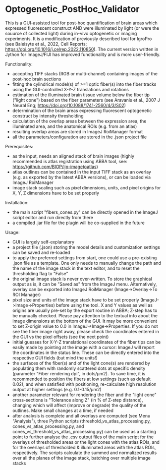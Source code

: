 # Optogenetic_PostHoc_Validator

This is a GUI-assisted tool for post-hoc quantification of brain areas which expressed fluorescent construct AND were illuminated by light (or were the souurce of collected light) during in-vivo optogenetic or imaging experiments. It is a modification of previously described tool for IgroPro (see Baleisyte et al., 2022, Cell Reports; https://doi.org/10.1016/j.celrep.2022.110850). The current version written in Jython for ImageJ/FIJI has improved functionality and is more user-friendly. 

Functionality:

 - accepting TIFF stacks (RGB or multi-channel) containing images of the post-hoc brain sections
 - fitting the cylindrical model(s) of >=1 optic fiber(s) into the fiber tracks using the GUI-controlled X-Y-Z translations and rotations 
 - estimation of the illuminated brain tissue volume below the fiber tip ("light cone") based on the fiber parameters (see Aravanis et al., 2007 J Neural Eng; https://doi.org/10.1088/1741-2560/4/3/S02)
 - determination of the brain areas expressing fluorescent optogenetic construct by intensity thresholding
 - calculation of the overlap areas between the expression area, the illuminated area, and the anatomical ROIs (e.g. from an atlas)
 - resulting overlap areas are stored in ImageJ RoiManager format
 - all the parameters/configuration are stored in the .json project file
 
 Prerequisites:
 
 - as the input, needs an aligned stack of brain images (highly recommended is atlas registration using ABBA tool, see: https://github.com/BIOP/ijp-imagetoatlas)
 - atlas outlines can be contained in the input TIFF stack as an overlay (e.g. as exported by the latest ABBA versions), or can be loaded via ImageJ RoiManager
 - image stack scaling such as pixel dimensions, units, and pixel origins for X, Y, Z dimensions have to be set properly
 
 Installation:
 
 - the main script "fibers_cones.py" can be directly opened in the ImageJ script editor and run directly from there
 - a compiled .jar file for the plugin will be co-supplied in the future
 
 Usage:
 
 - GUI is largely self-explanatory
 - a project file (.json) storing the model details and customization settings can be saved and re-loaded
 - to apply the preferred settings from start, one could use a pre-existing .json file as a template. One only needs to manually change the path and the name of the image stack in the text editor, and to reset the thresholding flag to "False"
 - the original image stack is never over-written. To store the graphical output as is, it can be "Saved as" from the ImageJ menu. Alternatively, overlay can be exported into ImageJ RoiManager (Image->Overlay->To ROI Manager)
 - pixel size and units of the image stack have to be set properly (ImageJ->Image->Properties) before using the tool. X and Y values as well as origins are usually pre-set by the export routine in ABBA; Z-step has to be manually checked. Please pay attention to the textual info about the image dimensions at the bottom of the GUI. It may be more convenient to set Z-origin value to 0.0 in ImageJ->Image->Properties. If you do not see the fiber image right away, please check the coordinates entered in the GUI vs the pixel offsets (see the next point)
 - initial guesses for X-Y-Z translational coordinates of the fiber tips can be easily made by pointing at the image with a cursor: ImageJ will report the  coordinates in the status line. These can be directly entered into the respective GUI fields (but mind the units!)
 - the surfaces of the fiber(s) and of the light cone(s) are rendered by populating them with randomly scattered dots at specific density (parameter "Fiber rendering dpi", in dots/μm2). To save time, it is recommended to position the fibers at low settings (such as default 0.02), and when satisfied with positioning, re-calculate high resolution output at higher settings (e.g. 0.1-0.15/μm2)
 - another parameter relevant for rendering the fiber and the "light cone" cross-sections is "Tolerance along Z" (in % of Z-step distance), changing which will affect (improve or degrade) the quality of the outlines. Make small changes at a time, if needed
 - after analysis is complete and all overlays are computed (see Menu "Analysis"), three Python scripts (threshold_vs_atlas_processing.py, cones_vs_atlas_processing.py, and cones_vs_threshold_vs_atlas_processing.py) can be used as a starting point to further analyse the .csv output files of the main script for the overlays of thresholded areas or the light cones with the atlas ROIs, and for the overlays of thresholded & illuminated areas with the atlas ROIs, respectively. The scripts calculate the summed and normalized results over all the planes of the image stack, batching over multiple image stacks
